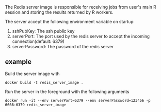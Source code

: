 The Redis server image is responsible for receiving jobs from user's main R session and storing the results returned by R workers.

The server accept the following environment variable on startup

1. sshPubKey: The ssh public key
2. serverPort: The port used by the redis server to accept the incoming connection(default: 6379)
3. serverPassword: The password of the redis server

## example
Build the server image with
```
docker build -t redis_server_image .
```
Run the server in the foreground with the following arguments
```
docker run -it --env serverPort=6379 --env serverPassword=123456 -p 6666:6379 redis_server_image
```
